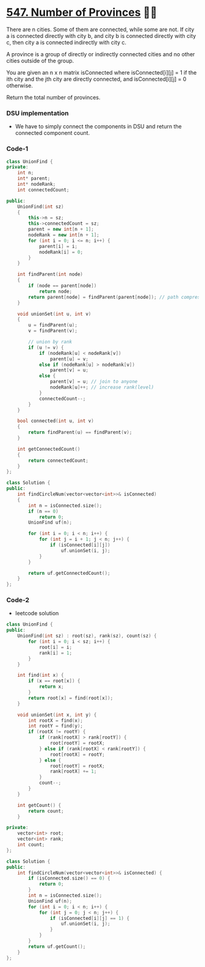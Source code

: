 # [547. Number of Provinces](https://leetcode.com/problems/number-of-provinces/) 🌟🌟

There are n cities. Some of them are connected, while some are not. If city a is connected directly with city b, and city b is connected directly with city c, then city a is connected indirectly with city c.

A province is a group of directly or indirectly connected cities and no other cities outside of the group.

You are given an n x n matrix isConnected where isConnected[i][j] = 1 if the ith city and the jth city are directly connected, and isConnected[i][j] = 0 otherwise.

Return the total number of provinces.

### DSU implementation

-   We have to simply connect the components in DSU and return the connected component count.

### Code-1

```cpp
class UnionFind {
private:
    int n;
    int* parent;
    int* nodeRank;
    int connectedCount;

public:
    UnionFind(int sz)
    {
        this->n = sz;
        this->connectedCount = sz;
        parent = new int[n + 1];
        nodeRank = new int[n + 1];
        for (int i = 0; i <= n; i++) {
            parent[i] = i;
            nodeRank[i] = 0;
        }
    }

    int findParent(int node)
    {
        if (node == parent[node])
            return node;
        return parent[node] = findParent(parent[node]); // path compression
    }

    void unionSet(int u, int v)
    {
        u = findParent(u);
        v = findParent(v);

        // union by rank
        if (u != v) {
            if (nodeRank[u] < nodeRank[v])
                parent[u] = v;
            else if (nodeRank[u] > nodeRank[v])
                parent[v] = u;
            else {
                parent[v] = u; // join to anyone
                nodeRank[u]++; // increase rank(level)
            }
            connectedCount--;
        }
    }

    bool connected(int u, int v)
    {
        return findParent(u) == findParent(v);
    }

    int getConnectedCount()
    {
        return connectedCount;
    }
};

class Solution {
public:
    int findCircleNum(vector<vector<int>>& isConnected)
    {
        int n = isConnected.size();
        if (n == 0)
            return 0;
        UnionFind uf(n);

        for (int i = 0; i < n; i++) {
            for (int j = i + 1; j < n; j++) {
                if (isConnected[i][j])
                    uf.unionSet(i, j);
            }
        }

        return uf.getConnectedCount();
    }
};
```

### Code-2

-   leetcode solution

```cpp
class UnionFind {
public:
    UnionFind(int sz) : root(sz), rank(sz), count(sz) {
        for (int i = 0; i < sz; i++) {
            root[i] = i;
            rank[i] = 1;
        }
    }

    int find(int x) {
        if (x == root[x]) {
            return x;
        }
        return root[x] = find(root[x]);
    }

    void unionSet(int x, int y) {
        int rootX = find(x);
        int rootY = find(y);
        if (rootX != rootY) {
            if (rank[rootX] > rank[rootY]) {
                root[rootY] = rootX;
            } else if (rank[rootX] < rank[rootY]) {
                root[rootX] = rootY;
            } else {
                root[rootY] = rootX;
                rank[rootX] += 1;
            }
            count--;
        }
    }

    int getCount() {
        return count;
    }

private:
    vector<int> root;
    vector<int> rank;
    int count;
};

class Solution {
public:
    int findCircleNum(vector<vector<int>>& isConnected) {
        if (isConnected.size() == 0) {
            return 0;
        }
        int n = isConnected.size();
        UnionFind uf(n);
        for (int i = 0; i < n; i++) {
            for (int j = 0; j < n; j++) {
                if (isConnected[i][j] == 1) {
                    uf.unionSet(i, j);
                }
            }
        }
        return uf.getCount();
    }
};
```
